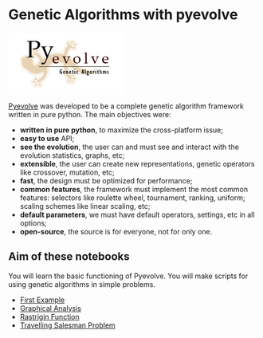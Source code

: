# Genetic Algorithms with pyevolve

<img src="logo.png" align="center">

[Pyevolve](http://pyevolve.sourceforge.net/0_6rc1/) was developed to be a complete genetic algorithm framework written in pure python. The main objectives were:

* **written in pure python**, to maximize the cross-platform issue;
* **easy to use** API;
* **see the evolution**, the user can and must see and interact with the evolution statistics, graphs, etc;
* **extensible**, the user can create new representations, genetic operators like crossover, mutation, etc;
* **fast**, the design must be optimized for performance;
* **common features**, the framework must implement the most common features: selectors like roulette wheel, tournament, ranking, uniform; scaling schemes like linear scaling, etc;
* **default parameters**, we must have default operators, settings, etc in all options;
* **open-source**, the source is for everyone, not for only one.

## Aim of these notebooks

You will learn the basic functioning of Pyevolve. You will make scripts for using genetic algorithms in simple problems.

* [First Example](https://github.com/RobInLabUJI/GeneticAlgorithm/blob/main/First_Example.ipynb)
* [Graphical Analysis](Graphical%20Analysis.ipynb)
* [Rastrigin Function](Rastrigin.ipynb)
* [Travelling Salesman Problem](TSP.ipynb)
